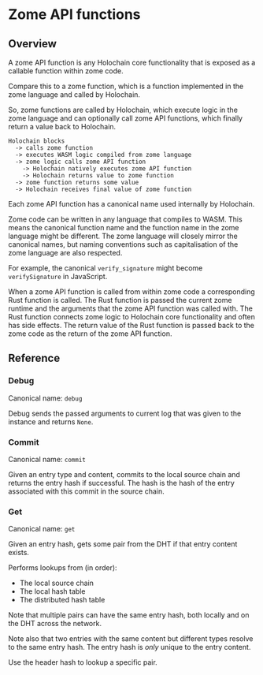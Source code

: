 # Zome API functions

## Overview

A zome API function is any Holochain core functionality that is exposed as a
callable function within zome code.

Compare this to a zome function, which is a function implemented in the zome
language and called by Holochain.

So, zome functions are called by Holochain, which execute logic in the zome
language and can optionally call zome API functions, which finally return a
value back to Holochain.

```
Holochain blocks
  -> calls zome function
  -> executes WASM logic compiled from zome language
  -> zome logic calls zome API function
    -> Holochain natively executes zome API function
    -> Holochain returns value to zome function
  -> zome function returns some value
  -> Holochain receives final value of zome function
```

Each zome API function has a canonical name used internally by Holochain.

Zome code can be written in any language that compiles to WASM. This means the
canonical function name and the function name in the zome language might be
different. The zome language will closely mirror the canonical names, but naming
conventions such as capitalisation of the zome language are also respected.

For example, the canonical `verify_signature` might become `verifySignature` in
JavaScript.

When a zome API function is called from within zome code a corresponding Rust
function is called. The Rust function is passed the current zome runtime and the
arguments that the zome API function was called with. The Rust function connects
zome logic to Holochain core functionality and often has side effects. The
return value of the Rust function is passed back to the zome code as the return
of the zome API function.

## Reference

### Debug

Canonical name: `debug`

Debug sends the passed arguments to current log that was given to the instance and returns `None`.

### Commit

Canonical name: `commit`

Given an entry type and content, commits to the local source chain and returns
the entry hash if successful. The hash is the hash of the entry associated with
this commit in the source chain.

### Get

Canonical name: `get`

Given an entry hash, gets some pair from the DHT if that entry content exists.

Performs lookups from (in order):

- The local source chain
- The local hash table
- The distributed hash table

Note that multiple pairs can have the same entry hash, both locally and on the
DHT across the network.

Note also that two entries with the same content but different types resolve to
the same entry hash. The entry hash is _only_ unique to the entry content.

Use the header hash to lookup a specific pair.

